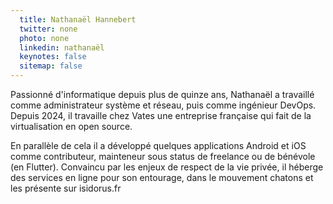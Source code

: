 ```yaml
---
  title: Nathanaël Hannebert
  twitter: none
  photo: none
  linkedin: nathanaël
  keynotes: false
  sitemap: false
---
```

Passionné d'informatique depuis plus de quinze ans, Nathanaël a travaillé comme administrateur système et réseau, puis comme ingénieur DevOps. Depuis 2024, il travaille chez Vates une entreprise française qui fait de la virtualisation en open source.

En parallèle de cela il a développé quelques applications Android et iOS comme contributeur, mainteneur sous status de freelance ou de bénévole (en Flutter). Convaincu par les enjeux de respect de la vie privée, il héberge des services en ligne pour son entourage, dans le mouvement chatons et les présente sur isidorus.fr